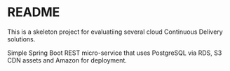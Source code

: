 README
======

This is a skeleton project for evaluatiing several cloud Continuous Delivery solutions.

Simple Spring Boot REST micro-service that uses PostgreSQL via RDS, S3 CDN assets and Amazon for deployment. 
